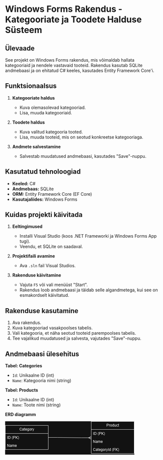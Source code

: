 # Windows Forms Rakendus - Kategooriate ja Toodete Halduse Süsteem

## Ülevaade

See projekt on Windows Forms rakendus, mis võimaldab hallata kategooriaid ja nendele vastavaid tooteid. Rakendus kasutab SQLite andmebaasi ja on ehitatud C# keeles, kasutades Entity Framework Core'i.

## Funktsionaalsus

1. **Kategooriate haldus**
   - Kuva olemasolevad kategooriad.
   - Lisa, muuda kategooriaid.

2. **Toodete haldus**
   - Kuva valitud kategooria tooted.
   - Lisa, muuda tooteid, mis on seotud konkreetse kategooriaga.

3. **Andmete salvestamine**
   - Salvestab muudatused andmebaasi, kasutades "Save"-nuppu.

## Kasutatud tehnoloogiad

- **Keeled:** C#
- **Andmebaas:** SQLite
- **ORM:** Entity Framework Core (EF Core)
- **Kasutajaliides:** Windows Forms

## Kuidas projekti käivitada

1. **Eeltingimused**
   - Installi Visual Studio (koos .NET Frameworki ja Windows Forms App tugi).
   - Veendu, et SQLite on saadaval.

2. **Projektifaili avamine**
   - Ava `.sln` fail Visual Studios.

3. **Rakenduse käivitamine**
   - Vajuta `F5` või vali menüüst "Start".
   - Rakendus loob andmebaasi ja täidab selle algandmetega, kui see on esmakordselt käivitatud.

## Rakenduse kasutamine

1. Ava rakendus.
2. Kuva kategooriad vasakpoolses tabelis.
3. Vali kategooria, et näha seotud tooteid parempoolses tabelis.
4. Tee vajalikud muudatused ja salvesta, vajutades "Save"-nuppu.

## Andmebaasi ülesehitus

**Tabel: Categories**
- `Id`: Unikaalne ID (int)
- `Name`: Kategooria nimi (string)

**Tabel: Products**
- `Id`: Unikaalne ID (int)
- `Name`: Toote nimi (string)


**ERD diagramm**

![Minu pilt](diagramm.drawio.png)
